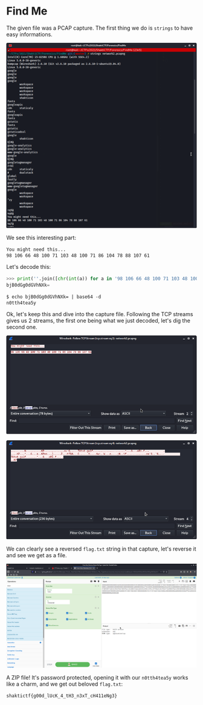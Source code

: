 # Find Me

The given file was a PCAP capture. The first thing we do is `strings` to have easy informations.

![strings](strings.png)

We see this interesting part:

```
You might need this...
98 106 66 48 100 71 103 48 100 71 86 104 78 88 107 61
```

Let's decode this:

```python
>>> print(''.join([chr(int(a)) for a in '98 106 66 48 100 71 103 48 100 71 86 104 78 88 107 61'.split(' ')]))
bjB0dGg0dGVhNXk=
```

```
$ echo bjB0dGg0dGVhNXk= | base64 -d
n0tth4tea5y
```

Ok, let's keep this and dive into the capture file. Following the TCP streams gives us 2 streams, the first one being what we just decoded, let's dig the second one.

![cap1](cap1.png)

![cap2](cap2.png)

We can clearly see a reversed `flag.txt` string in that capture, let's reverse it and see we get as a file.

![cyber](cyber.png)

A ZIP file! It's password protected, opening it with our `n0tth4tea5y` works like a charm, and we get out beloved `flag.txt`:

```
shaktictf{g00d_lUcK_4_tH3_n3xT_cH411eNg3}
```
